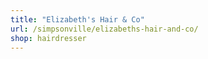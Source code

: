 ```yaml
---
title: "Elizabeth's Hair & Co"
url: /simpsonville/elizabeths-hair-and-co/
shop: hairdresser
---
```

